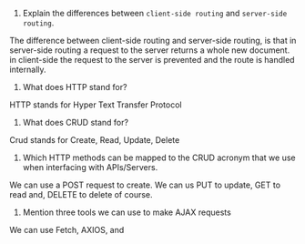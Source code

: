1.  Explain the differences between `client-side routing` and `server-side routing`.

The difference between client-side routing and server-side routing, is that in server-side routing a request to the server returns a whole new document. in client-side the request to the server is prevented and the route is handled internally. 

1.  What does HTTP stand for?

HTTP stands for Hyper Text Transfer Protocol

1.  What does CRUD stand for?

Crud stands for Create, Read, Update, Delete

1.  Which HTTP methods can be mapped to the CRUD acronym that we use when interfacing with APIs/Servers.

We can use a POST request to create. We can us PUT to update, GET to read and, DELETE to delete of course. 

1.  Mention three tools we can use to make AJAX requests

We can use Fetch, AXIOS, and 